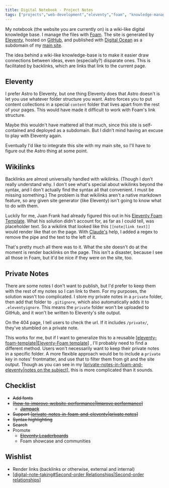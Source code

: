 ```yaml
---
title: Digital Notebook - Project Notes
tags: ["projects","web-development","eleventy","foam", "knowledge-management"]
---
```


My notebook (the website you are currently on) is a wiki-like digital knowledge base. I manage the files with [Foam](https://foambubble.github.io). The site is generated by [Eleventy](https://www.11ty.dev/), hosted on [GitHub](https://github.com/seldstein/notebook/tree/main), and published with [Digital Ocean](https://www.digitalocean.com) as a subdomain of my [main site](https://samfeldstein.xyz).

The idea behind a wiki-like knowledge-base is to make it easier draw connections between ideas, even (especially?) disparate ones. This is facilitated by backlinks, which are links that link to the current page.

## Eleventy

I prefer Astro to Eleventy, but one thing Eleventy does that Astro doesn't is let you use whatever folder structure you want. Astro forces you to put content collections in a special `content` folder that lives apart from the rest of your pages. This would have made it difficult to work with Foam's link structure.

Maybe this wouldn't have mattered all that much, since this site is self-contained and deployed as a subdomain. But I didn't mind having an excuse to play with Eleventy again.

Eventually I'd like to integrate this site with my main site, so I'll have to figure out the Astro thing at some point.

## Wikilinks

Backlinks are almost universally handled with wikilinks. (Though I don't really understand why. I don't see what's special about wikilinks beyond the syntax, and I don't actually find the syntax all that convenient. I must be missing something.) The problem is that wikilinks aren't a native markdown feature, so any given site generator (like Eleventy) isn't going to know what to do with them.

Luckily for me, Juan Frank had already figured this out in his [Eleventy Foam Template](https://github.com/juanfrank77/foam-eleventy-template). What his solution didn't account for, as far as I could tell, was placeholder text. So a wikilink that looked like this `[[note|link text]]` would render like that on the page. With [Claude's](https://claude.ai) help, I added a regex to remove the pipe and the text to the left of it.

That's pretty much all there was to it. What the site doesn't do at the moment is render backlinks on the page. This isn't a disaster, because I see all those in Foam, but it'd be nice if they were on the site, too.

## Private Notes

There are some notes I don't want to publish, but I'd prefer to keep them with the rest of my notes so I can link to them. For my purposes, the solution wasn't too complicated. I store my private notes in a `private` folder, then add that folder to `.gitignore`, which also automatically adds it to `.eleventyignore`. This means the `private` folder won't be uploaded to GitHub, and it won't be written to Eleventy's site output.

On the 404 page, I tell users to check the url. If it includes `/private/`, they've stumbled on a private note.

This works for me, but if I want to generalize this to a reusable [[eleventy-foam-template|Eleventy-Foam template]] , I'll probably need to find a different method. Users won't necessarily want to keep their private notes in a specific folder. A more flexible approach would be to include a `private` key in notes' frontmatter, and use that to filter them from git and the site output. Though as you can see in my [[private-notes-in-foam-and-eleventy|notes on the subject]], this is more complicated than it sounds.

## Checklist

- ~~Add fonts~~
- ~~[[how-to-improve-website-performance|Improve performance]]~~
  - ~~[Jampack](https://jampack.divriots.com)~~
- ~~Support [[private-notes-in-foam-and-eleventy|private notes]]~~
- ~~Syntax highlighting~~
- ~~Search~~
- Promote
  - ~~[Eleventy Leaderboards](https://www.11ty.dev/speedlify/)~~
  - Foam showcase and communities

## Wishlist

- Render links (backlinks or otherwise, external and internal)
- [[digital-note-taking#Second-order Relationships|Second-order relationships]]

[//begin]: # "Autogenerated link references for markdown compatibility"
[eleventy-foam-template|Eleventy-Foam template]: eleventy-foam-template "Eleventy-Foam Template"
[private-notes-in-foam-and-eleventy|notes on the subject]: private-notes-in-foam-and-eleventy "Private Notes in Foam and Eleventy"
[how-to-improve-website-performance|Improve performance]: how-to-improve-website-performance "How to Improve Website Performance"
[private-notes-in-foam-and-eleventy|private notes]: private-notes-in-foam-and-eleventy "Private Notes in Foam and Eleventy"
[digital-note-taking#Second-order Relationships|Second-order relationships]: digital-note-taking "Digital Note-Taking"
[//end]: # "Autogenerated link references"